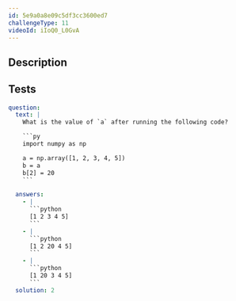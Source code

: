 ```yaml
---
id: 5e9a0a8e09c5df3cc3600ed7
challengeType: 11
videoId: iIoQ0_L0GvA
---
```


## Description

<section id='description'>
</section>

## Tests

<section id='tests'>

````yml
question:
  text: |
    What is the value of `a` after running the following code?

    ```py
    import numpy as np

    a = np.array([1, 2, 3, 4, 5])
    b = a
    b[2] = 20
    ```

  answers:
    - |
      ```python
      [1 2 3 4 5]
      ```
    - |
      ```python
      [1 2 20 4 5]
      ```
    - |
      ```python
      [1 20 3 4 5]
      ```
  solution: 2
````

</section>
